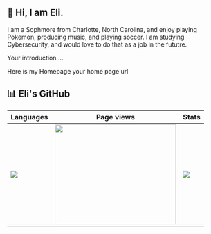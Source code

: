 ## 👋 Hi, I am Eli.

I am a Sophmore from Charlotte, North Carolina, and enjoy playing Pokemon, producing music, and playing soccer. I am studying Cybersecurity, and would love to do that as a job in the fututre.

Your introduction ...

Here is my Homepage your home page url</td>


## 📊 Eli's GitHub

|Languages |Page views|Stats|
|--------------|------------|------------|
|![](https://github-readme-stats.vercel.app/api/top-langs/?username=elijahorren&layout=compact&langs_count=8&theme=dark)|<a href='https://clustrmaps.com/site/1c87u'  title='Visit tracker'><img src='//clustrmaps.com/map_v2.png?cl=ffffff&w=a&t=n&d=o8OVZBlR6VwusuhjV4r7MSlFM1Q3cuSsNP1Yg-zA_gE' width="280" height="230" /></a>|![](https://github-readme-stats.vercel.app/api?username=elijahorren&count_private=true&show_icons=true&rank_icon=github&theme=dark&include_all_commits=true)|![](https://github-readme-stats.vercel.app/api?username=elijahorren&count_private=true&show_icons=true&rank_icon=github&theme=dark&include_all_commits=true)| 
